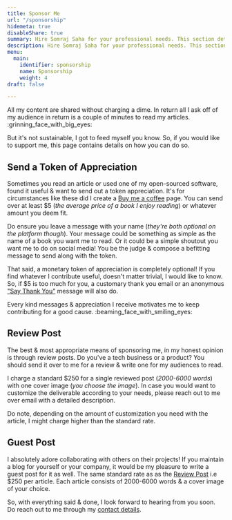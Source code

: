 ```yaml
---
title: Sponsor Me
url: "/sponsorship"
hidemeta: true
disableShare: true
summary: Hire Somraj Saha for your professional needs. This section details his services, rates, skill sets & everything else you might want to know before hiring him.
description: Hire Somraj Saha for your professional needs. This section details his services, rates, skill sets & everything else you might want to know before hiring him.
menu:
  main:
    identifier: sponsorship
    name: Sponsorship
    weight: 4
draft: false

---
```


All my content are shared without charging a dime. In return all I ask off of my audience in return is a couple of minutes to read my articles. :grinning_face_with_big_eyes:

But it's not sustainable, I got to feed myself you know. So, if you would like to support me, this page contains details on how you can do so.

## Send a Token of Appreciation

Sometimes you read an article or used one of my open-sourced software, found it useful & want to send out a token appreciation. It's for circumstances like these did I create a [Buy me a coffee][Buy me a coffee] page. You can send over at least $5 (_the average price of a book I enjoy reading_) or whatever amount you deem fit.

Do ensure you leave a message with your name (_they're both optional on the platform though_). Your message could be something as simple as the name of a book you want me to read. Or it could be a simple shoutout you want me to do on social media! You be the judge & compose a befitting message to send along with the token.

That said, a monetary token of appreciation is completely optional! If you find whatever I contribute useful, doesn't matter trivial, I would like to know. So, if $5 is too much for you, a customary thank you email or an anonymous ["Say Thank You"][Say Thank You] message will also do.

Every kind messages & appreciation I receive motivates me to keep contributing for a good cause. :beaming_face_with_smiling_eyes:

## Review Post

The best & most appropriate means of sponsoring me, in my honest opinion is through review posts. Do you've a tech business or a product? You should send it over to me for a review & write one for my audiences to read.

I charge a standard $250 for a single reviewed post (_2000-6000 words_) with one cover image (_you choose the image_). In case you would want to customize the deliverable according to your needs, please reach out to me over email with a detailed description.

Do note, depending on the amount of customization you need with the article, I might charge higher than the standard rate.

## Guest Post

I absolutely adore collaborating with others on their projects! If you maintain a blog for yourself or your company, it would be my pleasure to write a guest post for it as well. The same standard rate as as the [Review Post](./#review-post) i.e $250 per article. Each article consists of 2000-6000 words & a cover image of your choice.

So, with everything said & done, I look forward to hearing from you soon. Do reach out to me through my [contact details](./about/#contact-me).

<!-- Reference Links -->
[Buy me a coffee]: https://www.buymeacoffee.com/jarmos
[Say Thank You]: https://saythanks.io/to/somraj.mle%40gmail.com
